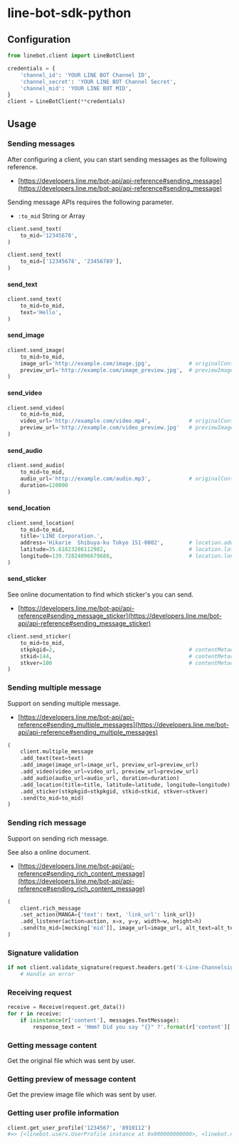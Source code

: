 # line-bot-sdk-python

## Configuration

```python
from linebot.client import LineBotClient

credentials = {
    'channel_id': 'YOUR LINE BOT Channel ID',
    'channel_secret': 'YOUR LINE BOT Channel Secret',
    'channel_mid': 'YOUR LINE BOT MID',
}
client = LineBotClient(**credentials)
```

## Usage

### Sending messages

After configuring a client, you can start sending messages as the following reference.

- [https://developers.line.me/bot-api/api-reference#sending_message](https://developers.line.me/bot-api/api-reference#sending_message)

Sending message APIs requires the following parameter.

- `:to_mid` String or Array

```python
client.send_text(
    to_mid='12345678',
)

client.send_text(
    to_mid=['12345678', '23456789'],
)
```

#### send_text

```python
client.send_text(
    to_mid=to_mid,
    text='Hello',
)
```

#### send_image

```python
client.send_image(
    to_mid=to_mid,
    image_url='http://example.com/image.jpg',            # originalContentUrl
    preview_url='http://example.com/image_preview.jpg',  # previewImageUrl
)
```

#### send_video

```python
client.send_video(
    to_mid=to_mid,
    video_url='http://example.com/video.mp4',            # originalContentUrl
    preview_url='http://example.com/video_preview.jpg'   # previewImageUrl
)
```

#### send_audio

```python
client.send_audio(
    to_mid=to_mid,
    audio_url='http://example.com/audio.mp3',            # originalContentUrl
    duration=120000
)
```

#### send_location

```python
client.send_location(
    to_mid=to_mid,
    title='LINE Corporation.',
    address='Hikarie  Shibuya-ku Tokyo 151-0002',        # location.address
    latitude=35.61823286112982,                          # location.latitude
    longitude=139.72824096679688,                        # location.longitude
)
```

#### send_sticker

See online documentation to find which sticker's you can send.

- [https://developers.line.me/bot-api/api-reference#sending_message_sticker](https://developers.line.me/bot-api/api-reference#sending_message_sticker)

```python
client.send_sticker(
    to_mid=to_mid,
    stkpkgid=2,                                          # contentMetadata.STKPKGID
    stkid=144,                                           # contentMetadata.STKID
    stkver=100                                           # contentMetadata.STKVER
)
```

### Sending multiple message

Support on sending multiple message.
- [https://developers.line.me/bot-api/api-reference#sending_multiple_messages](https://developers.line.me/bot-api/api-reference#sending_multiple_messages)

```python
(
    client.multiple_message
    .add_text(text=text)
    .add_image(image_url=image_url, preview_url=preview_url)
    .add_video(video_url=video_url, preview_url=preview_url)
    .add_audio(audio_url=audio_url, duration=duration)
    .add_location(title=title, latitude=latitude, longitude=longitude)
    .add_sticker(stkpkgid=stkpkgid, stkid=stkid, stkver=stkver)
    .send(to_mid=to_mid)
)
```

### Sending rich message

Support on sending rich message.

See also a online document.
- [https://developers.line.me/bot-api/api-reference#sending_rich_content_message](https://developers.line.me/bot-api/api-reference#sending_rich_content_message)

```python
(
    client.rich_message
    .set_action(MANGA={'text': text, 'link_url': link_url})
    .add_listener(action=action, x=x, y=y, width=w, height=h)
    .send(to_mid=[mocking['mid']], image_url=image_url, alt_text=alt_text)
)
```

### Signature validation

```python
if not client.validate_signature(request.headers.get('X-Line-Channelsignature'), request.get_data()):
    # Handle an error
```

### Receiving request

```python
receive = Receive(request.get_data())
for r in receive:
    if isinstance(r['content'], messages.TextMessage):
        response_text = 'Hmm? Did you say "{}" ?'.format(r['content']['text'].encode('utf-8'))
```

### Getting message content

Get the original file which was sent by user.

### Getting preview of message content

Get the preview image file which was sent by user.

### Getting user profile information

```python
client.get_user_profile('1234567', '8910112')
#=> [<linebot.users.UserProfile instance at 0x000000000000>, <linebot.users.UserProfile instance at 0x000000000000>]
```

